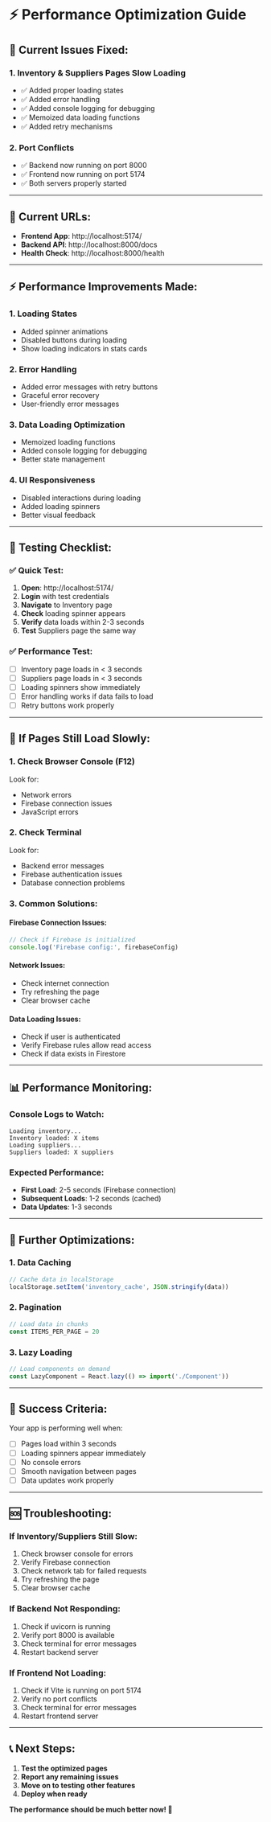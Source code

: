 # ⚡ Performance Optimization Guide

## 🚨 **Current Issues Fixed:**

### **1. Inventory & Suppliers Pages Slow Loading**
- ✅ Added proper loading states
- ✅ Added error handling
- ✅ Added console logging for debugging
- ✅ Memoized data loading functions
- ✅ Added retry mechanisms

### **2. Port Conflicts**
- ✅ Backend now running on port 8000
- ✅ Frontend now running on port 5174
- ✅ Both servers properly started

---

## 🎯 **Current URLs:**

- **Frontend App**: http://localhost:5174/
- **Backend API**: http://localhost:8000/docs
- **Health Check**: http://localhost:8000/health

---

## ⚡ **Performance Improvements Made:**

### **1. Loading States**
- Added spinner animations
- Disabled buttons during loading
- Show loading indicators in stats cards

### **2. Error Handling**
- Added error messages with retry buttons
- Graceful error recovery
- User-friendly error messages

### **3. Data Loading Optimization**
- Memoized loading functions
- Added console logging for debugging
- Better state management

### **4. UI Responsiveness**
- Disabled interactions during loading
- Added loading spinners
- Better visual feedback

---

## 🧪 **Testing Checklist:**

### **✅ Quick Test:**
1. **Open**: http://localhost:5174/
2. **Login** with test credentials
3. **Navigate** to Inventory page
4. **Check** loading spinner appears
5. **Verify** data loads within 2-3 seconds
6. **Test** Suppliers page the same way

### **✅ Performance Test:**
- [ ] Inventory page loads in < 3 seconds
- [ ] Suppliers page loads in < 3 seconds
- [ ] Loading spinners show immediately
- [ ] Error handling works if data fails to load
- [ ] Retry buttons work properly

---

## 🔧 **If Pages Still Load Slowly:**

### **1. Check Browser Console (F12)**
Look for:
- Network errors
- Firebase connection issues
- JavaScript errors

### **2. Check Terminal**
Look for:
- Backend error messages
- Firebase authentication issues
- Database connection problems

### **3. Common Solutions:**

#### **Firebase Connection Issues:**
```javascript
// Check if Firebase is initialized
console.log('Firebase config:', firebaseConfig)
```

#### **Network Issues:**
- Check internet connection
- Try refreshing the page
- Clear browser cache

#### **Data Loading Issues:**
- Check if user is authenticated
- Verify Firebase rules allow read access
- Check if data exists in Firestore

---

## 📊 **Performance Monitoring:**

### **Console Logs to Watch:**
```
Loading inventory...
Inventory loaded: X items
Loading suppliers...
Suppliers loaded: X suppliers
```

### **Expected Performance:**
- **First Load**: 2-5 seconds (Firebase connection)
- **Subsequent Loads**: 1-2 seconds (cached)
- **Data Updates**: 1-3 seconds

---

## 🚀 **Further Optimizations:**

### **1. Data Caching**
```javascript
// Cache data in localStorage
localStorage.setItem('inventory_cache', JSON.stringify(data))
```

### **2. Pagination**
```javascript
// Load data in chunks
const ITEMS_PER_PAGE = 20
```

### **3. Lazy Loading**
```javascript
// Load components on demand
const LazyComponent = React.lazy(() => import('./Component'))
```

---

## 🎯 **Success Criteria:**

Your app is performing well when:
- [ ] Pages load within 3 seconds
- [ ] Loading spinners appear immediately
- [ ] No console errors
- [ ] Smooth navigation between pages
- [ ] Data updates work properly

---

## 🆘 **Troubleshooting:**

### **If Inventory/Suppliers Still Slow:**
1. Check browser console for errors
2. Verify Firebase connection
3. Check network tab for failed requests
4. Try refreshing the page
5. Clear browser cache

### **If Backend Not Responding:**
1. Check if uvicorn is running
2. Verify port 8000 is available
3. Check terminal for error messages
4. Restart backend server

### **If Frontend Not Loading:**
1. Check if Vite is running on port 5174
2. Verify no port conflicts
3. Check terminal for error messages
4. Restart frontend server

---

## 📞 **Next Steps:**

1. **Test the optimized pages**
2. **Report any remaining issues**
3. **Move on to testing other features**
4. **Deploy when ready**

**The performance should be much better now! 🚀** 